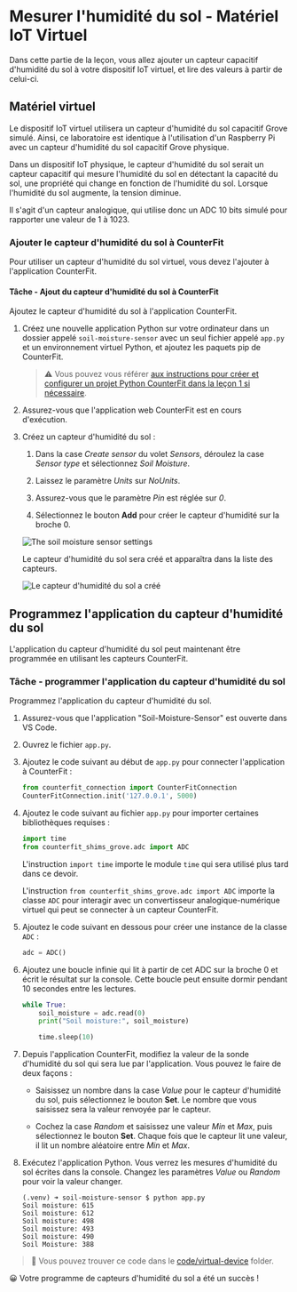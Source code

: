 # Mesurer l'humidité du sol - Matériel IoT Virtuel

Dans cette partie de la leçon, vous allez ajouter un capteur capacitif d'humidité du sol à votre dispositif IoT virtuel, et lire des valeurs à partir de celui-ci.

## Matériel virtuel

Le dispositif IoT virtuel utilisera un capteur d'humidité du sol capacitif Grove simulé. Ainsi, ce laboratoire est identique à l'utilisation d'un Raspberry Pi avec un capteur d'humidité du sol capacitif Grove physique.

Dans un dispositif IoT physique, le capteur d'humidité du sol serait un capteur capacitif qui mesure l'humidité du sol en détectant la capacité du sol, une propriété qui change en fonction de l'humidité du sol. Lorsque l'humidité du sol augmente, la tension diminue.

Il s'agit d'un capteur analogique, qui utilise donc un ADC 10 bits simulé pour rapporter une valeur de 1 à 1023.

### Ajouter le capteur d'humidité du sol à CounterFit

Pour utiliser un capteur d'humidité du sol virtuel, vous devez l'ajouter à l'application CounterFit.

#### Tâche - Ajout du capteur d'humidité du sol à CounterFit

Ajoutez le capteur d'humidité du sol à l'application CounterFit.

1. Créez une nouvelle application Python sur votre ordinateur dans un dossier appelé `soil-moisture-sensor` avec un seul fichier appelé `app.py` et un environnement virtuel Python, et ajoutez les paquets pip de CounterFit.

    > ⚠️ Vous pouvez vous référer [aux instructions pour créer et configurer un projet Python CounterFit dans la leçon 1 si nécessaire](../../../../1-getting-started/lessons/1-introduction-to-iot/virtual-device.fr.md).

1. Assurez-vous que l'application web CounterFit est en cours d'exécution.

1. Créez un capteur d'humidité du sol :

    1. Dans la case *Create sensor* du volet *Sensors*, déroulez la case *Sensor type* et sélectionnez *Soil Moisture*.

    1. Laissez le paramètre *Units* sur *NoUnits*.

    1. Assurez-vous que le paramètre *Pin* est réglée sur *0*.

    1. Sélectionnez le bouton **Add** pour créer le capteur d'humidité sur la broche 0.

    ![The soil moisture sensor settings](../../../../images/counterfit-create-soil-moisture-sensor.png)

    Le capteur d'humidité du sol sera créé et apparaîtra dans la liste des capteurs.

    ![Le capteur d'humidité du sol a créé](../../../../images/counterfit-soil-moisture-sensor.png)

## Programmez l'application du capteur d'humidité du sol

L'application du capteur d'humidité du sol peut maintenant être programmée en utilisant les capteurs CounterFit.

### Tâche - programmer l'application du capteur d'humidité du sol

Programmez l'application du capteur d'humidité du sol.

1. Assurez-vous que l'application "Soil-Moisture-Sensor" est ouverte dans VS Code.

1. Ouvrez le fichier `app.py`.

1. Ajoutez le code suivant au début de `app.py` pour connecter l'application à CounterFit :

    ```python
    from counterfit_connection import CounterFitConnection
    CounterFitConnection.init('127.0.0.1', 5000)
    ```

1. Ajoutez le code suivant au fichier `app.py` pour importer certaines bibliothèques requises :

    ```python
    import time
    from counterfit_shims_grove.adc import ADC
    ```

    L'instruction `import time` importe le module `time` qui sera utilisé plus tard dans ce devoir.

    L'instruction `from counterfit_shims_grove.adc import ADC` importe la classe `ADC` pour interagir avec un convertisseur analogique-numérique virtuel qui peut se connecter à un capteur CounterFit.

1. Ajoutez le code suivant en dessous pour créer une instance de la classe `ADC` :

    ```python
    adc = ADC()
    ```

1. Ajoutez une boucle infinie qui lit à partir de cet ADC sur la broche 0 et écrit le résultat sur la console. Cette boucle peut ensuite dormir pendant 10 secondes entre les lectures.

    ```python
    while True:
        soil_moisture = adc.read(0)
        print("Soil moisture:", soil_moisture)
    
        time.sleep(10)
    ```

1. Depuis l'application CounterFit, modifiez la valeur de la sonde d'humidité du sol qui sera lue par l'application. Vous pouvez le faire de deux façons :

    * Saisissez un nombre dans la case *Value* pour le capteur d'humidité du sol, puis sélectionnez le bouton **Set**. Le nombre que vous saisissez sera la valeur renvoyée par le capteur.

    * Cochez la case *Random* et saisissez une valeur *Min* et *Max*, puis sélectionnez le bouton **Set**. Chaque fois que le capteur lit une valeur, il lit un nombre aléatoire entre *Min* et *Max*.

1. Exécutez l'application Python. Vous verrez les mesures d'humidité du sol écrites dans la console. Changez les paramètres *Value* ou *Random* pour voir la valeur changer.

    ```output
    (.venv) ➜ soil-moisture-sensor $ python app.py 
    Soil moisture: 615
    Soil moisture: 612
    Soil moisture: 498
    Soil moisture: 493
    Soil moisture: 490
    Soil Moisture: 388
    ```

> 💁 Vous pouvez trouver ce code dans le [code/virtual-device](../code/virtual-device) folder.

😀 Votre programme de capteurs d'humidité du sol a été un succès !
